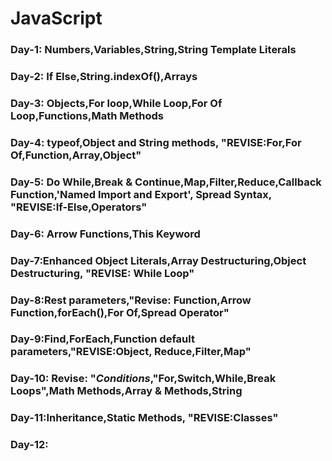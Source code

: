 # JavaScript

### Day-1: Numbers,Variables,String,String Template Literals

### Day-2: If Else,String.indexOf(),Arrays

### Day-3: Objects,For loop,While Loop,For Of Loop,Functions,Math Methods

### Day-4: typeof,Object and String methods, "REVISE:For,For Of,Function,Array,Object"

### Day-5: Do While,Break & Continue,Map,Filter,Reduce,Callback Function,'Named Import and Export', Spread Syntax, "REVISE:If-Else,Operators"

### Day-6: Arrow Functions,This Keyword

### Day-7:Enhanced Object Literals,Array Destructuring,Object Destructuring, "REVISE: While Loop"

### Day-8:Rest parameters,"Revise: Function,Arrow Function,forEach(),For Of,Spread Operator"

### Day-9:Find,ForEach,Function default parameters,"REVISE:Object, Reduce,Filter,Map"

### Day-10: **Revise:** "_Conditions_,"For,Switch,While,Break Loops",Math Methods,Array & Methods,String

### Day-11:Inheritance,Static Methods, "REVISE:Classes"

### Day-12:
